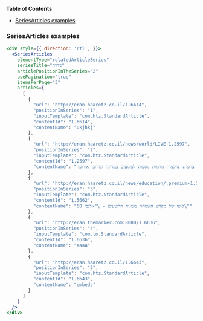 <!-- START doctoc generated TOC please keep comment here to allow auto update -->
<!-- DON'T EDIT THIS SECTION, INSTEAD RE-RUN doctoc TO UPDATE -->
**Table of Contents**

- [SeriesArticles examples](#seriesarticles-examples)

<!-- END doctoc generated TOC please keep comment here to allow auto update -->

### SeriesArticles examples

```jsx
<div style={{ direction: 'rtl', }}>
  <SeriesArticles
    elementType="relatedArticleSeries"
    seriesTitle="סדרה"
    articlePositionInTheSeries="2"
    usePagination="true"
    itemsPerPage="3"
    articles={
      [
        {
          "url": "http://eran.haaretz.co.il/1.6614",
          "positionInSeries": "1",
          "inputTemplate": "com.htz.StandardArticle",
          "contentId": "1.6614",
          "contentName": "ukjhkj"
        },
        {
          "url": "http://eran.haaretz.co.il/news/world/LIVE-1.2597",
          "positionInSeries": "2",
          "inputTemplate": "com.htz.StandardArticle",
          "contentId": "1.2597",
          "contentName": "ראש ממשלת צרפת: נרקמות מזימות נוספות לפיגועים במדינה וברחבי אירופה"
        },
        {
          "url": "http://eran.haaretz.co.il/news/education/.premium-1.5662",
          "positionInSeries": "3",
          "inputTemplate": "com.htz.StandardArticle",
          "contentId": "1.5662",
          "contentName": "סופו של מקדש השמחה משנות התשעים - \"אלנבי 58\""
        },
        {
          "url": "http://eran.themarker.com:8080/1.6636",
          "positionInSeries": "4",
          "inputTemplate": "com.tm.StandardArticle",
          "contentId": "1.6636",
          "contentName": "aaaa"
        },
        {
          "url": "http://eran.haaretz.co.il/1.6643",
          "positionInSeries": "5",
          "inputTemplate": "com.htz.StandardArticle",
          "contentId": "1.6643",
          "contentName": "embeds"
        }
      ]
    }
  />
</div>
```
